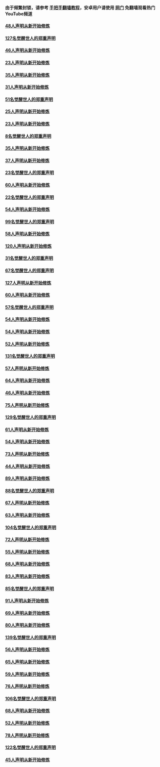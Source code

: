 #### 由于频繁封锁，请参考 [手把手翻墙教程](https://github.com/gfw-breaker/guides/wiki/)，安卓用户请使用 [网门](https://github.com/gfw-breaker/nogfw/blob/master/dl.md?t=02240800) 免翻墙观看热门YouTube频道 

#### [48人声明从新开始修炼](../pages/91/421202.md?t=02240800) 

#### [127名觉醒世人的郑重声明](../pages/91/421224.md?t=02240800) 

#### [46人声明从新开始修炼](../pages/91/421203.md?t=02240800) 

#### [23人声明从新开始修炼](../pages/91/421138.md?t=02240800) 

#### [35人声明从新开始修炼](../pages/91/421122.md?t=02240800) 

#### [31人声明从新开始修炼](../pages/91/421081.md?t=02240800) 

#### [51名觉醒世人的郑重声明](../pages/91/421080.md?t=02240800) 

#### [25人声明从新开始修炼](../pages/91/421020.md?t=02240800) 

#### [23人声明从新开始修炼](../pages/91/420884.md?t=02240800) 

#### [8名觉醒世人的郑重声明](../pages/91/420883.md?t=02240800) 

#### [35人声明从新开始修炼](../pages/91/420809.md?t=02240800) 

#### [37人声明从新开始修炼](../pages/91/420766.md?t=02240800) 

#### [23名觉醒世人的郑重声明](../pages/91/420765.md?t=02240800) 

#### [60人声明从新开始修炼](../pages/91/420727.md?t=02240800) 

#### [22名觉醒世人的郑重声明](../pages/91/420726.md?t=02240800) 

#### [54人声明从新开始修炼](../pages/91/420529.md?t=02240800) 

#### [99名觉醒世人的郑重声明](../pages/91/420528.md?t=02240800) 

#### [58人声明从新开始修炼](../pages/91/420198.md?t=02240800) 

#### [120人声明从新开始修炼](../pages/91/420141.md?t=02240800) 

#### [31名觉醒世人的郑重声明](../pages/91/420197.md?t=02240800) 

#### [67名觉醒世人的郑重声明](../pages/91/420140.md?t=02240800) 

#### [127人声明从新开始修炼](../pages/91/420082.md?t=02240800) 

#### [60人声明从新开始修炼](../pages/91/420081.md?t=02240800) 

#### [57名觉醒世人的郑重声明](../pages/91/420080.md?t=02240800) 

#### [54人声明从新开始修炼](../pages/91/419533.md?t=02240800) 

#### [54人声明从新开始修炼](../pages/91/419532.md?t=02240800) 

#### [52人声明从新开始修炼](../pages/91/419531.md?t=02240800) 

#### [131名觉醒世人的郑重声明](../pages/91/419530.md?t=02240800) 

#### [57人声明从新开始修炼](../pages/91/419430.md?t=02240800) 

#### [64人声明从新开始修炼](../pages/91/419429.md?t=02240800) 

#### [46人声明从新开始修炼](../pages/91/419428.md?t=02240800) 

#### [75人声明从新开始修炼](../pages/91/419427.md?t=02240800) 

#### [129名觉醒世人的郑重声明](../pages/91/419426.md?t=02240800) 

#### [61人声明从新开始修炼](../pages/91/419198.md?t=02240800) 

#### [54人声明从新开始修炼](../pages/91/419197.md?t=02240800) 

#### [73人声明从新开始修炼](../pages/91/419196.md?t=02240800) 

#### [44人声明从新开始修炼](../pages/91/419075.md?t=02240800) 

#### [89人声明从新开始修炼](../pages/91/419074.md?t=02240800) 

#### [88名觉醒世人的郑重声明](../pages/91/419195.md?t=02240800) 

#### [67人声明从新开始修炼](../pages/91/419073.md?t=02240800) 

#### [63人声明从新开始修炼](../pages/91/419072.md?t=02240800) 

#### [104名觉醒世人的郑重声明](../pages/91/419071.md?t=02240800) 

#### [72人声明从新开始修炼](../pages/91/418902.md?t=02240800) 

#### [55人声明从新开始修炼](../pages/91/418901.md?t=02240800) 

#### [68人声明从新开始修炼](../pages/91/418900.md?t=02240800) 

#### [83人声明从新开始修炼](../pages/91/418757.md?t=02240800) 

#### [85名觉醒世人的郑重声明](../pages/91/418899.md?t=02240800) 

#### [91人声明从新开始修炼](../pages/91/418756.md?t=02240800) 

#### [69人声明从新开始修炼](../pages/91/418755.md?t=02240800) 

#### [80人声明从新开始修炼](../pages/91/418754.md?t=02240800) 

#### [139名觉醒世人的郑重声明](../pages/91/418753.md?t=02240800) 

#### [56人声明从新开始修炼](../pages/91/418594.md?t=02240800) 

#### [65人声明从新开始修炼](../pages/91/418593.md?t=02240800) 

#### [59人声明从新开始修炼](../pages/91/418592.md?t=02240800) 

#### [76人声明从新开始修炼](../pages/91/418431.md?t=02240800) 

#### [106名觉醒世人的郑重声明](../pages/91/418591.md?t=02240800) 

#### [68人声明从新开始修炼](../pages/91/418430.md?t=02240800) 

#### [52人声明从新开始修炼](../pages/91/418429.md?t=02240800) 

#### [78人声明从新开始修炼](../pages/91/418428.md?t=02240800) 

#### [122名觉醒世人的郑重声明](../pages/91/418427.md?t=02240800) 

#### [45人声明从新开始修炼](../pages/91/418248.md?t=02240800) 

